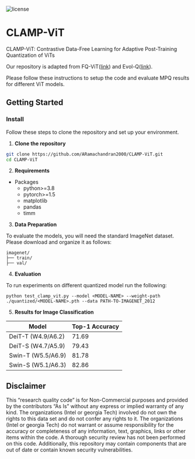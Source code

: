 ![license](https://img.shields.io/badge/License-MIT-green.svg?labelColor=gray)

# CLAMP-ViT
CLAMP-ViT: Contrastive Data-Free Learning for Adaptive Post-Training Quantization of ViTs

Our repository is adapted from FQ-ViT([link](https://github.com/megvii-research/FQ-ViT/tree/main)) and Evol-Q([link](https://github.com/enyac-group/evol-q)).

Please follow these instructions to setup the code and evaluate MPQ results for different ViT models.

## Getting Started

### Install

Follow these steps to clone the repository and set up your environment.

1. **Clone the repository**

```bash
git clone https://github.com/ARamachandran2000/CLAMP-ViT.git
cd CLAMP-ViT
```

2. **Requirements**

- Packages
  - python>=3.8
  - pytorch>=1.5
  - matplotlib
  - pandas
  - timm

3. **Data Preparation**

To evaluate the models, you will need the standard ImageNet dataset. Please download and organize it as follows:

```
imagenet/
├── train/
├── val/
```

4. **Evaluation**

To run experiments on different quantized model run the following:

```
python test_clamp_vit.py --model <MODEL-NAME> --weight-path ./quantized/<MODEL-NAME>.pth --data PATH-TO-IMAGENET_2012
```
5. **Results for Image Classification**

| Model | Top-1 Accuracy  |
|-----------|-----------|
|DeiT-T (W4.9/A6.2) | 71.69 |
| DeiT-S (W4.7/A5.9) | 79.43 |
| Swin-T (W5.5/A6.9) | 81.78 |
| Swin-S (W5.1/A6.3) | 82.86 |


## Disclaimer
This “research quality code” is for Non-Commercial purposes and provided by the contributors “As Is” without any express or implied warranty of any kind. The organizations (Intel or georgia Tech) involved do not own the rights to this data set and do not confer any rights to it. The organizations (Intel or georgia Tech) do not warrant or assume responsibility for the accuracy or completeness of any information, text, graphics, links or other items within the code. A thorough security review has not been performed on this code. Additionally, this repository may contain components that are out of date or contain known security vulnerabilities.


